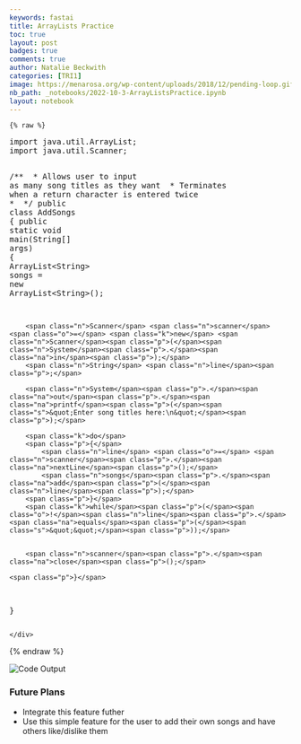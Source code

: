 ```yaml
---
keywords: fastai
title: ArrayLists Practice
toc: true
layout: post
badges: true
comments: true
author: Natalie Beckwith
categories: [TRI1]
image: https://menarosa.org/wp-content/uploads/2018/12/pending-loop.gif
nb_path: _notebooks/2022-10-3-ArrayListsPractice.ipynb
layout: notebook
---
```


<!--
#################################################
### THIS FILE WAS AUTOGENERATED! DO NOT EDIT! ###
#################################################
# file to edit: _notebooks/2022-10-3-ArrayListsPractice.ipynb
-->

<div class="container" id="notebook-container">
        
    {% raw %}
    
<div class="cell border-box-sizing code_cell rendered">
<div class="input">

<div class="inner_cell">
    <div class="input_area">
<div class=" highlight hl-java"><pre><span></span><span class="kn">import</span> <span class="nn">java.util.ArrayList</span><span class="p">;</span>
<span class="kn">import</span> <span class="nn">java.util.Scanner</span><span class="p">;</span>

<span class="cm">/**</span>
<span class="cm"> * Allows user to input as many song titles as they want</span>
<span class="cm"> * Terminates when a return character is entered twice</span>
<span class="cm"> *</span>
<span class="cm"> */</span>
<span class="kd">public</span> <span class="kd">class</span> <span class="nc">AddSongs</span>
<span class="p">{</span>
    <span class="kd">public</span> <span class="kd">static</span> <span class="kt">void</span> <span class="nf">main</span><span class="p">(</span><span class="n">String</span><span class="o">[]</span> <span class="n">args</span><span class="p">)</span>
    <span class="p">{</span>
        <span class="n">ArrayList</span><span class="o">&lt;</span><span class="n">String</span><span class="o">&gt;</span> <span class="n">songs</span> <span class="o">=</span> <span class="k">new</span> <span class="n">ArrayList</span><span class="o">&lt;</span><span class="n">String</span><span class="o">&gt;</span><span class="p">();</span>

        
        <span class="n">Scanner</span> <span class="n">scanner</span> <span class="o">=</span> <span class="k">new</span> <span class="n">Scanner</span><span class="p">(</span><span class="n">System</span><span class="p">.</span><span class="na">in</span><span class="p">);</span>
        <span class="n">String</span> <span class="n">line</span><span class="p">;</span>

        <span class="n">System</span><span class="p">.</span><span class="na">out</span><span class="p">.</span><span class="na">printf</span><span class="p">(</span><span class="s">&quot;Enter song titles here:\n&quot;</span><span class="p">);</span>

        <span class="k">do</span>
        <span class="p">{</span>
            <span class="n">line</span> <span class="o">=</span> <span class="n">scanner</span><span class="p">.</span><span class="na">nextLine</span><span class="p">();</span>
            <span class="n">songs</span><span class="p">.</span><span class="na">add</span><span class="p">(</span><span class="n">line</span><span class="p">);</span>
        <span class="p">}</span>
        <span class="k">while</span><span class="p">(</span><span class="o">!</span><span class="n">line</span><span class="p">.</span><span class="na">equals</span><span class="p">(</span><span class="s">&quot;&quot;</span><span class="p">));</span>
        
        
        <span class="n">scanner</span><span class="p">.</span><span class="na">close</span><span class="p">();</span>
        
    <span class="p">}</span>
<span class="p">}</span>
</pre></div>

    </div>
</div>
</div>

</div>
    {% endraw %}

<div class="cell border-box-sizing text_cell rendered"><div class="inner_cell">
<div class="text_cell_render border-box-sizing rendered_html">
<p><img src="/fastpages/images/copied_from_nb/output.png" alt="Code Output"></p>
<h3 id="Future-Plans">Future Plans<a class="anchor-link" href="#Future-Plans"> </a></h3><ul>
<li>Integrate this feature futher</li>
<li>Use this simple feature for the user to add their own songs and have others like/dislike them</li>
</ul>

</div>
</div>
</div>
</div>
 


